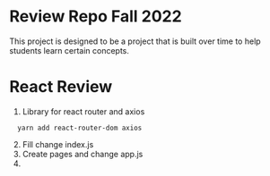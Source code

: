 # Review Repo Fall 2022

This project is designed to be a project that is built over time to help students learn certain concepts.

# React Review

1. Library for react router and axios
```
  yarn add react-router-dom axios
```

2. Fill change index.js
3. Create pages and change app.js
4. 